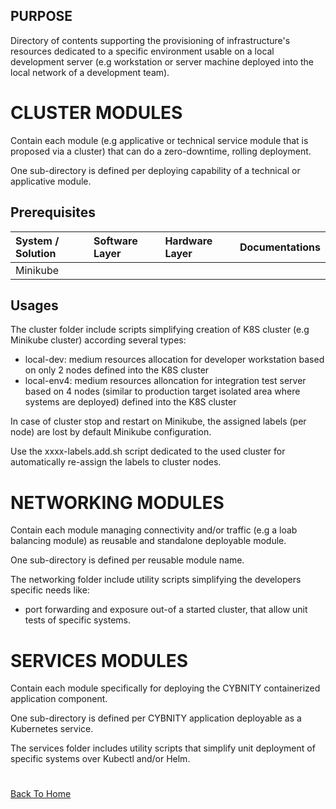 ## PURPOSE
Directory of contents supporting the provisioning of infrastructure's resources dedicated to a specific environment usable on a local development server (e.g workstation or server machine deployed into the local network of a development team).

# CLUSTER MODULES
Contain each module (e.g applicative or technical service module that is proposed via a cluster) that can do a zero-downtime, rolling deployment.

One sub-directory is defined per deploying capability of a technical or applicative module.

## Prerequisites
|System / Solution|Software Layer|Hardware Layer|Documentations|
|:--|:--|:--|:--|
|Minikube||||

## Usages
The cluster folder include scripts simplifying creation of K8S cluster (e.g Minikube cluster) according several types:
- local-dev: medium resources allocation for developer workstation based on only 2 nodes defined into the K8S cluster
- local-env4: medium resources alloncation for integration test server based on 4 nodes (similar to production target isolated area where systems are deployed) defined into the K8S cluster

In case of cluster stop and restart on Minikube, the assigned labels (per node) are lost by default Minikube configuration.

Use the xxxx-labels.add.sh script dedicated to the used cluster for automatically re-assign the labels to cluster nodes.

# NETWORKING MODULES
Contain each module managing connectivity and/or traffic (e.g a loab balancing module) as reusable and standalone deployable module.

One sub-directory is defined per reusable module name.

The networking folder include utility scripts simplifying the developers specific needs like:
- port forwarding and exposure out-of a started cluster, that allow unit tests of specific systems.

# SERVICES MODULES
Contain each module specifically for deploying the CYBNITY containerized application component.

One sub-directory is defined per CYBNITY application deployable as a Kubernetes service.

The services folder includes utility scripts that simplify unit deployment of specific systems over Kubectl and/or Helm.

#
[Back To Home](../README.md)
